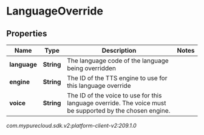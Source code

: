# LanguageOverride


## Properties

| Name | Type | Description | Notes |
| ------------ | ------------- | ------------- | ------------- |
| **language** | **String** | The language code of the language being overridden |  |
| **engine** | **String** | The ID of the TTS engine to use for this language override |  |
| **voice** | **String** | The ID of the voice to use for this language override. The voice must be supported by the chosen engine. |  |




_com.mypurecloud.sdk.v2:platform-client-v2:209.1.0_
